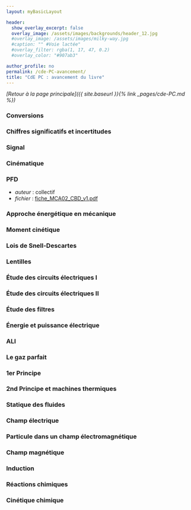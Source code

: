 ```yaml
---
layout: myBasicLayout

header:
  show_overlay_excerpt: false
  overlay_image: /assets/images/backgrounds/header_12.jpg
  #overlay_image: /assets/images/milky-way.jpg
  #caption: "" #Voie lactée"
  #overlay_filter: rgba(1, 17, 47, 0.2)
  #overlay_color: "#907ab3"

author_profile: no
permalink: /cde-PC-avancement/
title: "CdE PC : avancement du livre"
---
```


*[Retour à la page principale]({{ site.baseurl }}{% link _pages/cde-PC.md %})*


### Conversions
### Chiffres significatifs et incertitudes
### Signal
### Cinématique
### PFD

- *auteur* : collectif
- *fichier* : [fiche_MCA02_CBD_v1.pdf](fiche_MCA02_JRL_v1.pdf)

### Approche énergétique en mécanique
### Moment cinétique


### Lois de Snell-Descartes
### Lentilles


### Étude des circuits électriques I
### Étude des circuits électriques II
### Étude des filtres
### Énergie et puissance électrique
### ALI


### Le gaz parfait
### 1er Principe
### 2nd Principe et machines thermiques
### Statique des fluides


### Champ électrique
### Particule dans un champ électromagnétique
### Champ magnétique
### Induction

### Réactions chimiques
### Cinétique chimique